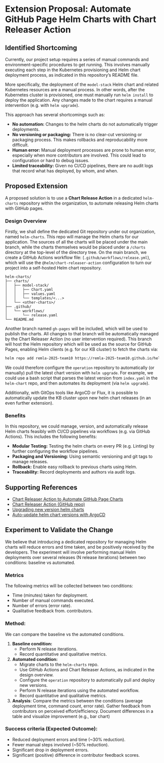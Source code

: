 # Extension Proposal: Automate GitHub Page Helm Charts with Chart Releaser Action
## Identified Shortcoming

Currently, our project setup requires a series of manual commands and environment-specific procedures to get running. This involves manually executing each step in the Kubernetes provisioning and Helm chart deployment process, as indicated in this repository’s README file.

More specifically, the deployment of the `model-stack` Helm chart and related Kubernetes resources are a manual process. In other words, after the Kubernetes cluster is provisioned, one must manually run `helm install` to deploy the application. Any changes made to the chart requires a manual intervention (e.g. with `helm upgrade`).

This approach has several shortcomings such as:
- **No automation:** Changes to the helm charts do not automatically trigger deployments. 
- **No versioning or packaging:** There is no clear-cut versioning or packaging process. This makes rollbacks and reproducability more difficult.
- **Human error:** Manual deployment processes are prone to human error, especially when more contributors are involved. This could lead to configuration or hard to debug issues.
- **Limited traceability:** Given no CI/CD pipelines, there are no audit logs that record what has deployed, by whom, and when.

## Proposed Extension
A proposed solution is to use a **Chart Release Action** in a dedicated `helm-charts` repository within the organization, to automate releasing Helm charts with GitHub pages.

### Design Overview

Firstly, we shall define the dedicated Git repository under out organization, named `helm-charts`. This repo will manage the Helm charts for our application. The sources of all the charts will be placed under the main branch, while the charts themselves would be placed under a `/charts` directory at the top-level of the directory tree. On the main branch, we create a GitHub Actions workflow file: (`.github/workflows/release.yml`), which will use the `@helm/chart-releaser-action` configuration to turn our project into a self-hosted Helm chart repository.

```
helm-charts/
├── charts/
│   ├── model-stack/
│   │   ├── Chart.yaml
│   │   ├── values.yaml
│   │   └── templates/<...>
│   └── <other-charts>/
├── .github/
│   └── workflows/
│       └── release.yaml
└── README.md
```

Another branch named `gh-pages` will be included, which will be used to publish the charts. All changes to that branch will be automatically managed by the Chart Releaser Action (no user intervention required). This branch will host the Helm repository which will be used as the source for GitHub Pages, enabling Helm clients (e.g. for our KB cluster) to fetch the charts via:

```bash
helm repo add remla-2025-team10 https://remla-2025-team10.github.io/helm-charts
```

We could therefore configure the `operation` repository to automatically (or manually) pull the latest chart version with `helm upgrade`. For example, we could use a bash script that parses the latest version from `index.yaml` in the `helm-chart` repo, and then automates its deployment (via `helm upgrade`).

Additionally, with GitOps tools like ArgoCD or Flux, it is possible to automatically update the KB cluster upon new helm chart releases (in an even further extension). 

### Benefits
In this repository, we could manage, version, and automatically release Helm charts feasibly with CI/CD pipelines via workflows (e.g. via GitHub Actions). This includes the following benefits:
- **Modular Testing:** Testing the helm charts on every PR (e.g. Linting) by further configuring the workflow pipelines.
- **Packaging and Versioning:** Using semantic versioning and git tags to manage releases.
- **Rollback:** Enable easy rollback to previous charts using Helm.
- **Traceability:** Record deployments and authors via audit logs.



## Supporting References

* [Chart Releaser Action to Automate GitHub Page Charts](https://helm.sh/docs/howto/chart_releaser_action/)
* [Chart Releaser Action (GitHub repo)](https://github.com/helm/chart-releaser-action)
* [Upgrading new version helm charts](https://www.ibm.com/docs/en/netcoolomnibus/8.0.0?topic=private-upgrading-new-version-helm-chart)
* [Auto-update helm chart versions with ArgoCD](https://medium.com/@eduard.mihai.lemnaru/auto-update-helm-chart-version-using-argocd-4936933a2bac)

## Experiment to Validate the Change

We believe that introducing a dedicated repository for managing Helm charts will reduce errors and time taken, and be positively received by the developers. The experiment will involve performing manual Helm deployments over several releases (N release iterations) between two conditions: baseline vs automated.

### Metrics
The following metrics will be collected between two conditions:
* Time (minutes) taken for deployment.
* Number of manual commands executed.
* Number of errors (error rate).
* Qualitative feedback from. contributors.

### Method:

We can compare the baseline vs the automated conditions.

1. **Baseline condition:** 
    - Perform N release iterations.
    - Record quantitative and qualitative metrics.
2. **Automated condition:** 
    - Migrate charts to the `helm-charts` repo.
    - Use GitHub Actions and Chart Releaser Actions, as indicated in the design overview.
    - Configure the `operation` repository to automatically pull and deploy new versions.
    - Perform N release iterations using the automated workflow.
    - Record quantitative and qualitative metrics.
3. **Analysis**: Compare the metrics between the conditions (average deployment time, command count, error rate). Gather feedback from contributors on perceived effort/efficiency. Document differences in a table and visualize improvement (e.g., bar chart)

### Success criteria (Expected Outcome):
- Reduced deployment errors and time (~30% reduction).
- Fewer manual steps involved (~50% reduction).
- Significant drop in deployment errors.
- Significant (positive) difference in contributor feedback scores.

